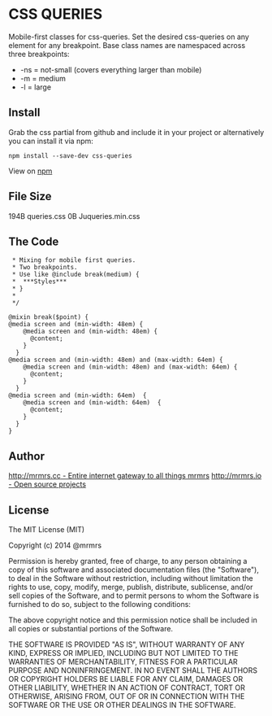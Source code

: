 # CSS QUERIES

  Mobile-first classes for css-queries.
  Set the desired css-queries on any element for any breakpoint.
  Base class names are namespaced across three breakpoints:

*  -ns = not-small (covers everything larger than mobile)
*  -m  = medium
*  -l  = large

## Install
Grab the css partial from github and include it in your project or alternatively
you can install it via npm:
```
npm install --save-dev css-queries
```
View on [npm](https://www.npmjs.org/package/css-queries)


## File Size

194B queries.css
0B Juqueries.min.css

## The Code
```
 * Mixing for mobile first queries.
 * Two breakpoints.
 * Use like @include break(medium) {
 *  ***Styles***
 * }
 *
 */

@mixin break($point) {
@media screen and (min-width: 48em) {
    @media screen and (min-width: 48em) {
      @content;
    }
  }
@media screen and (min-width: 48em) and (max-width: 64em) {
    @media screen and (min-width: 48em) and (max-width: 64em) {
      @content;
    }
  }
@media screen and (min-width: 64em)  {
    @media screen and (min-width: 64em)  {
      @content;
    }
  }
}

```

## Author

[http://mrmrs.cc - Entire internet gateway to all things mrmrs](http://mrmrs.cc)
[http://mrmrs.io - Open source projects](http://mrmrs.io)

## License

The MIT License (MIT)

Copyright (c) 2014 @mrmrs

Permission is hereby granted, free of charge, to any person obtaining a copy
of this software and associated documentation files (the "Software"), to deal
in the Software without restriction, including without limitation the rights
to use, copy, modify, merge, publish, distribute, sublicense, and/or sell
copies of the Software, and to permit persons to whom the Software is
furnished to do so, subject to the following conditions:

The above copyright notice and this permission notice shall be included in
all copies or substantial portions of the Software.

THE SOFTWARE IS PROVIDED "AS IS", WITHOUT WARRANTY OF ANY KIND, EXPRESS OR
IMPLIED, INCLUDING BUT NOT LIMITED TO THE WARRANTIES OF MERCHANTABILITY,
FITNESS FOR A PARTICULAR PURPOSE AND NONINFRINGEMENT. IN NO EVENT SHALL THE
AUTHORS OR COPYRIGHT HOLDERS BE LIABLE FOR ANY CLAIM, DAMAGES OR OTHER
LIABILITY, WHETHER IN AN ACTION OF CONTRACT, TORT OR OTHERWISE, ARISING FROM,
OUT OF OR IN CONNECTION WITH THE SOFTWARE OR THE USE OR OTHER DEALINGS IN
THE SOFTWARE.

